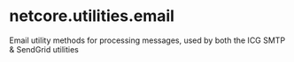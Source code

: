 # netcore.utilities.email
Email utility methods for processing messages, used by both the ICG SMTP &amp; SendGrid utilities
